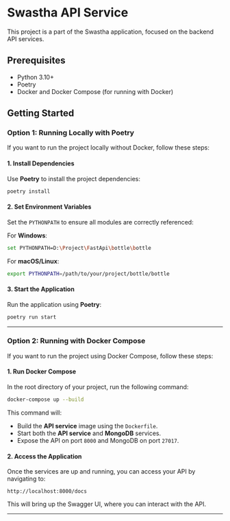 
# Swastha API Service

This project is a part of the Swastha application, focused on the backend API services.

## Prerequisites

- Python 3.10+
- Poetry
- Docker and Docker Compose (for running with Docker)

## Getting Started

### Option 1: Running Locally with Poetry

If you want to run the project locally without Docker, follow these steps:

#### 1. Install Dependencies

Use **Poetry** to install the project dependencies:

```sh
poetry install
```

#### 2. Set Environment Variables

Set the `PYTHONPATH` to ensure all modules are correctly referenced:

For **Windows**:

```sh
set PYTHONPATH=D:\Project\FastApi\bottle\bottle
```

For **macOS/Linux**:

```sh
export PYTHONPATH=/path/to/your/project/bottle/bottle
```

#### 3. Start the Application

Run the application using **Poetry**:

```sh
poetry run start
```

---

### Option 2: Running with Docker Compose

If you want to run the project using Docker Compose, follow these steps:

#### 1. Run Docker Compose

In the root directory of your project, run the following command:

```sh
docker-compose up --build
```

This command will:
- Build the **API service** image using the `Dockerfile`.
- Start both the **API service** and **MongoDB** services.
- Expose the API on port `8000` and MongoDB on port `27017`.

#### 2. Access the Application

Once the services are up and running, you can access your API by navigating to:

```
http://localhost:8000/docs
```

This will bring up the Swagger UI, where you can interact with the API.

---


<!-- ### 5. Initialize the Database

Initialize the database with the required schemas:

```sh
poetry run python api_service\src\db\db_init.py
```

### 6. Run Example Usage

Run the example usage script to verify everything is set up correctly:

```sh
poetry run python api_service\src\db\example_usage.py
``` -->

